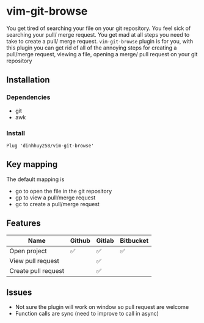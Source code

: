 # vim-git-browse
You get tired of searching your file on your git repository.
You feel sick of searching your pull/ merge request.
You get mad at all steps you need to take to create a pull/ merge request.
`vim-git-browse` plugin is for you, with this plugin you can get rid of all of the annoying steps for creating a pull/merge request, viewing a file, opening a merge/ pull request on your git repository

## Installation

### Dependencies
- git
- awk

### Install
```
Plug 'dinhhuy258/vim-git-browse'
```

## Key mapping

The default mapping is
- <Leader>go to open the file in the git repository
- <Leader>gp to view a pull/merge request 
- <Leader>gc to create a pull/merge request

## Features

| Name | Github | Gitlab | Bitbucket |
| ---- | ------ | ---- | ---- |
| Open project | :white_check_mark: | :white_check_mark: | :white_check_mark: |
| View pull request |  | :white_check_mark: |  |
| Create pull request |  | :white_check_mark: |  |


## Issues

- Not sure the plugin will work on window so pull request are welcome
- Function calls are sync (need to improve to call in async)
